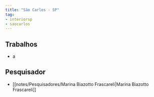 ```yaml
---
title: "São Carlos - SP"
tag: 
- interiorsp
- saocarlos
---
```


## Trabalhos
- a

## Pesquisador
- [[notes/Pesquisadores/Marina Biazotto Frascareli|Marina Biazotto Frascareli]]